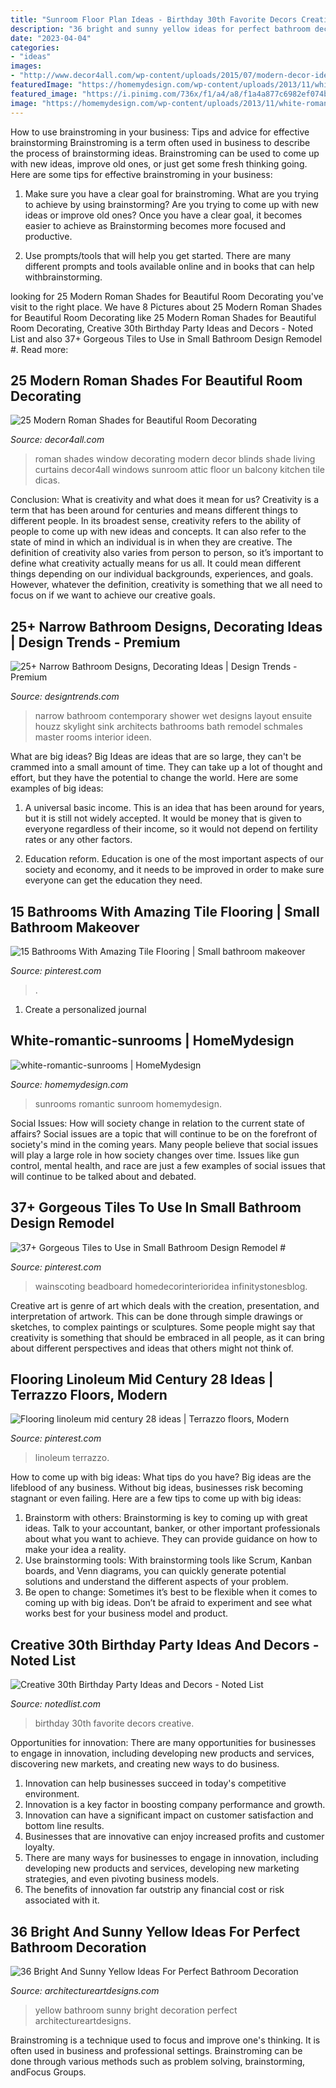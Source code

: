 ```yaml
---
title: "Sunroom Floor Plan Ideas - Birthday 30th Favorite Decors Creative"
description: "36 bright and sunny yellow ideas for perfect bathroom decoration"
date: "2023-04-04"
categories:
- "ideas"
images:
- "http://www.decor4all.com/wp-content/uploads/2015/07/modern-decor-ideas-roman-shades-window-coverings-18.jpg"
featuredImage: "https://homemydesign.com/wp-content/uploads/2013/11/white-romantic-sunrooms.jpg"
featured_image: "https://i.pinimg.com/736x/f1/a4/a8/f1a4a877c6982ef074b02d2fe1632de5.jpg"
image: "https://homemydesign.com/wp-content/uploads/2013/11/white-romantic-sunrooms.jpg"
---
```



How to use brainstroming in your business: Tips and advice for effective brainstorming
Brainstroming is a term often used in business to describe the process of brainstorming ideas. Brainstroming can be used to come up with new ideas, improve old ones, or just get some fresh thinking going. Here are some tips for effective brainstroming in your business: 
1. Make sure you have a clear goal for brainstroming. What are you trying to achieve by using brainstorming? Are you trying to come up with new ideas or improve old ones? Once you have a clear goal, it becomes easier to achieve as Brainstorming becomes more focused and productive. 

2. Use prompts/tools that will help you get started. There are many different prompts and tools available online and in books that can help withbrainstorming.

	

		
looking for 25 Modern Roman Shades for Beautiful Room Decorating you've visit to the right place. We have 8 Pictures about 25 Modern Roman Shades for Beautiful Room Decorating like 25 Modern Roman Shades for Beautiful Room Decorating, Creative 30th Birthday Party Ideas and Decors - Noted List and also 37+ Gorgeous Tiles to Use in Small Bathroom Design Remodel #. Read more:
		
    
## 25 Modern Roman Shades For Beautiful Room Decorating

<img loading=lazy src="http://www.decor4all.com/wp-content/uploads/2015/07/modern-decor-ideas-roman-shades-window-coverings-18.jpg" onerror="this.onerror=null;this.src='https://tse1.mm.bing.net/th?id=OIP.mUoLlVT4d6V19IJLdLBmswAAAA&amp;pid=15.1';" alt="25 Modern Roman Shades for Beautiful Room Decorating">

_Source: decor4all.com_

>roman shades window decorating modern decor blinds shade living curtains decor4all windows sunroom attic floor un balcony kitchen tile dicas. 

	

Conclusion: What is creativity and what does it mean for us?
Creativity is a term that has been around for centuries and means different things to different people. In its broadest sense, creativity refers to the ability of people to come up with new ideas and concepts. It can also refer to the state of mind in which an individual is in when they are creative. The definition of creativity also varies from person to person, so it’s important to define what creativity actually means for us all. It could mean different things depending on our individual backgrounds, experiences, and goals. However, whatever the definition, creativity is something that we all need to focus on if we want to achieve our creative goals.

    
## 25+ Narrow Bathroom Designs, Decorating Ideas | Design Trends - Premium

<img loading=lazy src="https://images.designtrends.com/wp-content/uploads/2016/02/08064521/Narrow-Contemporary-bathroom-design.jpg" onerror="this.onerror=null;this.src='https://tse2.mm.bing.net/th?id=OIP.GgonPZ6Cb4XywOcCp4zoowHaLL&amp;pid=15.1';" alt="25+ Narrow Bathroom Designs, Decorating Ideas | Design Trends - Premium">

_Source: designtrends.com_

>narrow bathroom contemporary shower wet designs layout ensuite houzz skylight sink architects bathrooms bath remodel schmales master rooms interior ideen. 

	

What are big ideas?
Big Ideas are ideas that are so large, they can't be crammed into a small amount of time. They can take up a lot of thought and effort, but they have the potential to change the world. Here are some examples of big ideas:
1. A universal basic income. This is an idea that has been around for years, but it is still not widely accepted. It would be money that is given to everyone regardless of their income, so it would not depend on fertility rates or any other factors.

2. Education reform. Education is one of the most important aspects of our society and economy, and it needs to be improved in order to make sure everyone can get the education they need.

    
## 15 Bathrooms With Amazing Tile Flooring | Small Bathroom Makeover

<img loading=lazy src="https://i.pinimg.com/736x/f1/a4/a8/f1a4a877c6982ef074b02d2fe1632de5.jpg" onerror="this.onerror=null;this.src='https://tse4.mm.bing.net/th?id=OIP.y554JxdjryNz80X7Zg0mXgHaLH&amp;pid=15.1';" alt="15 Bathrooms With Amazing Tile Flooring | Small bathroom makeover">

_Source: pinterest.com_

>. 

	

1. Create a personalized journal

    
## White-romantic-sunrooms | HomeMydesign

<img loading=lazy src="https://homemydesign.com/wp-content/uploads/2013/11/white-romantic-sunrooms.jpg" onerror="this.onerror=null;this.src='https://tse2.mm.bing.net/th?id=OIP.2tnuwDprg-LvGKarytbU9AHaE7&amp;pid=15.1';" alt="white-romantic-sunrooms | HomeMydesign">

_Source: homemydesign.com_

>sunrooms romantic sunroom homemydesign. 

	

Social Issues: How will society change in relation to the current state of affairs?
Social issues are a topic that will continue to be on the forefront of society's mind in the coming years. Many people believe that social issues will play a large role in how society changes over time. Issues like gun control, mental health, and race are just a few examples of social issues that will continue to be talked about and debated.

    
## 37+ Gorgeous Tiles To Use In Small Bathroom Design Remodel #

<img loading=lazy src="https://i.pinimg.com/736x/32/67/89/326789d4dabc8f475f004635d3a9dd9d.jpg" onerror="this.onerror=null;this.src='https://tse1.mm.bing.net/th?id=OIP.T2duax-lkNkLOiGgQDhFowHaJ3&amp;pid=15.1';" alt="37+ Gorgeous Tiles to Use in Small Bathroom Design Remodel #">

_Source: pinterest.com_

>wainscoting beadboard homedecorinterioridea infinitystonesblog. 

	

Creative art is genre of art which deals with the creation, presentation, and interpretation of artwork. This can be done through simple drawings or sketches, to complex paintings or sculptures. Some people might say that creativity is something that should be embraced in all people, as it can bring about different perspectives and ideas that others might not think of.

    
## Flooring Linoleum Mid Century 28 Ideas | Terrazzo Floors, Modern

<img loading=lazy src="https://i.pinimg.com/736x/86/8c/c4/868cc4ae404cd5d57efc97dc4960acee.jpg" onerror="this.onerror=null;this.src='https://tse3.mm.bing.net/th?id=OIP.IFKOKEDNxnAAwIgPlsYoygAAAA&amp;pid=15.1';" alt="Flooring linoleum mid century 28 ideas | Terrazzo floors, Modern">

_Source: pinterest.com_

>linoleum terrazzo. 

	

How to come up with big ideas: What tips do you have?
Big ideas are the lifeblood of any business. Without big ideas, businesses risk becoming stagnant or even failing. Here are a few tips to come up with big ideas: 
1. Brainstorm with others: Brainstorming is key to coming up with great ideas. Talk to your accountant, banker, or other important professionals about what you want to achieve. They can provide guidance on how to make your idea a reality. 
2. Use brainstorming tools: With brainstorming tools like Scrum, Kanban boards, and Venn diagrams, you can quickly generate potential solutions and understand the different aspects of your problem. 
3. Be open to change: Sometimes it’s best to be flexible when it comes to coming up with big ideas. Don’t be afraid to experiment and see what works best for your business model and product.

    
## Creative 30th Birthday Party Ideas And Decors - Noted List

<img loading=lazy src="https://notedlist.com/wp-content/uploads/2015/07/30th-birthday-party-ideas/4-30th-birthday-party-ideas.jpg" onerror="this.onerror=null;this.src='https://tse2.mm.bing.net/th?id=OIP.-XqlcJxxt05MxdPqg6WMwgHaLH&amp;pid=15.1';" alt="Creative 30th Birthday Party Ideas and Decors - Noted List">

_Source: notedlist.com_

>birthday 30th favorite decors creative. 

	

Opportunities for innovation: There are many opportunities for businesses to engage in innovation, including developing new products and services, discovering new markets, and creating new ways to do business.
1. Innovation can help businesses succeed in today's competitive environment.
2. Innovation is a key factor in boosting company performance and growth.
3. Innovation can have a significant impact on customer satisfaction and bottom line results.
4. Businesses that are innovative can enjoy increased profits and customer loyalty.
5. There are many ways for businesses to engage in innovation, including developing new products and services, developing new marketing strategies, and even pivoting business models.
6. The benefits of innovation far outstrip any financial cost or risk associated with it.

    
## 36 Bright And Sunny Yellow Ideas For Perfect Bathroom Decoration

<img loading=lazy src="https://www.architectureartdesigns.com/wp-content/uploads/2013/04/ArchitectureArtDesigns-2610.jpg" onerror="this.onerror=null;this.src='https://tse3.mm.bing.net/th?id=OIP.5oXerYqcAjYKobJjRCqwygHaLI&amp;pid=15.1';" alt="36 Bright And Sunny Yellow Ideas For Perfect Bathroom Decoration">

_Source: architectureartdesigns.com_

>yellow bathroom sunny bright decoration perfect architectureartdesigns. 

	

Brainstroming is a technique used to focus and improve one's thinking. It is often used in business and professional settings. Brainstroming can be done through various methods such as problem solving, brainstorming, andFocus Groups.

